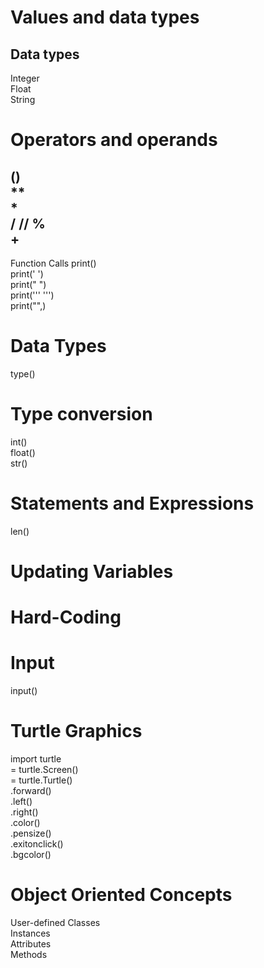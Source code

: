 # Values and data types

## Data types
Integer  
Float  
String  

# Operators and operands
()  
**  
*  
/ // %  
+  
-  

Function Calls
print()  
print(' ')  
print(" ")  
print(''' ''')  
print("",)  

# Data Types
type()  

# Type conversion
int()  
float()  
str()  
# Statements and Expressions
len()  
# Updating Variables
# Hard-Coding
# Input
input()  
# Turtle Graphics
import turtle  
= turtle.Screen()  
= turtle.Turtle()  
.forward()  
.left()  
.right()  
.color()  
.pensize()  
.exitonclick()  
.bgcolor()  
# Object Oriented Concepts
User-defined Classes  
Instances  
Attributes  
Methods  
